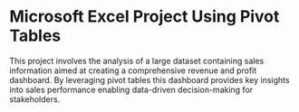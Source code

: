 # Microsoft Excel Project Using Pivot Tables

This project involves the analysis of a large dataset containing sales information aimed at creating a comprehensive revenue and profit dashboard. By leveraging pivot tables this dashboard provides key insights into sales performance enabling data-driven decision-making for stakeholders.
